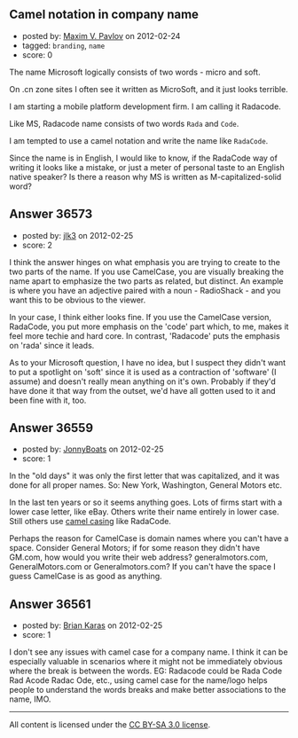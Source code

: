 ## Camel notation in company name

- posted by: [Maxim V. Pavlov](https://stackexchange.com/users/-1/13305-maxim-v-pavlov) on 2012-02-24
- tagged: `branding`, `name`
- score: 0

The name Microsoft logically consists of two words - micro and soft. 

On .cn zone sites I often see it written as MicroSoft, and it just looks terrible. 

I am starting a mobile platform development firm. I am calling it Radacode.

Like MS, Radacode name consists of two words `Rada` and `Code`.

I am tempted to use a camel notation and write the name like `RadaCode`.

Since the name is in English, I would like to know, if the RadaCode way of writing it looks like a mistake, or just a meter of personal taste to an English native speaker? Is there a reason why MS is written as M-capitalized-solid word? 


## Answer 36573

- posted by: [jlk3](https://stackexchange.com/users/-1/16484-jlk3) on 2012-02-25
- score: 2

I think the answer hinges on what emphasis you are trying to create to the two parts of the name. If you use CamelCase, you are visually breaking the name apart to emphasize the two parts as related, but distinct. An example is where you have an adjective paired with a noun - RadioShack - and you want this to be obvious to the viewer.

In your case, I think either looks fine. If you use the CamelCase version, RadaCode, you put more emphasis on the 'code' part which, to me, makes it feel more techie and hard core. In contrast, 'Radacode' puts the emphasis on 'rada' since it leads.

As to your Microsoft question, I have no idea, but I suspect they didn't want to put a spotlight on 'soft' since it is used as a contraction of 'software' (I assume) and doesn't really mean anything on it's own. Probably if they'd have done it that way from the outset, we'd have all gotten used to it and been fine with it, too.


## Answer 36559

- posted by: [JonnyBoats](https://stackexchange.com/users/-1/3100-jonnyboats) on 2012-02-25
- score: 1

<p>In the "old days" it was only the first letter that was capitalized, and it was done for all proper names. So: New York, Washington, General Motors etc.</p>

<p>In the last ten years or so it seems anything goes. Lots of firms start with a lower case letter, like eBay. Others write their name entirely in lower case. Still others use <a href="http://en.wikipedia.org/wiki/CamelCase" rel="nofollow">camel casing</a> like RadaCode.</p>

<p>Perhaps the reason for CamelCase is domain names where you can't have a space. Consider General Motors; if for some reason they didn't have GM.com, how would you write their web address? generalmotors.com, GeneralMotors.com or Generalmotors.com? If you can't have the space I guess CamelCase is as good as anything.</p>



## Answer 36561

- posted by: [Brian Karas](https://stackexchange.com/users/-1/8465-brian-karas) on 2012-02-25
- score: 1

I don't see any issues with camel case for a company name.  I think it can be especially valuable in scenarios where it might not be immediately obvious where the break is between the words.  EG: Radacode could be Rada Code Rad Acode Radac Ode, etc., using camel case for the name/logo helps people to understand the words breaks and make better associations to the name, IMO.



---

All content is licensed under the [CC BY-SA 3.0 license](https://creativecommons.org/licenses/by-sa/3.0/).

